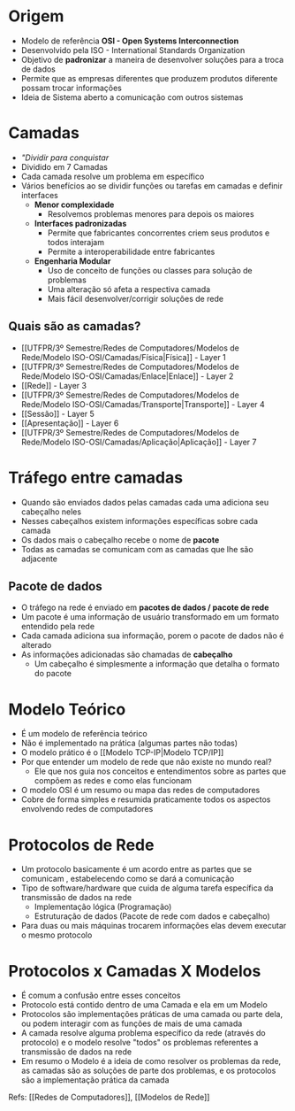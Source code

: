 # Origem

- Modelo de referência **OSI - Open Systems Interconnection**
- Desenvolvido pela ISO - International Standards Organization
- Objetivo de **padronizar** a maneira de desenvolver soluções para a troca de dados
- Permite que as empresas diferentes que produzem produtos diferente possam trocar informações
- Ideia de Sistema aberto a comunicação com outros sistemas
# Camadas

- *"Dividir para conquistar*
- Dividido em 7 Camadas
- Cada camada resolve um problema em específico
- Vários benefícios ao se dividir funções ou tarefas em camadas e definir interfaces
	- **Menor complexidade**
		- Resolvemos problemas menores para depois os maiores
	- **Interfaces padronizadas**
		- Permite que fabricantes concorrentes criem seus produtos e todos interajam
		- Permite a interoperabilidade entre fabricantes
	- **Engenharia Modular**
		- Uso de conceito de funções ou classes para solução de problemas
		- Uma alteração só afeta a respectiva camada
		- Mais fácil desenvolver/corrigir soluções de rede
## Quais são as camadas?

- [[UTFPR/3º Semestre/Redes de Computadores/Modelos de Rede/Modelo ISO-OSI/Camadas/Física|Física]] - Layer 1
- [[UTFPR/3º Semestre/Redes de Computadores/Modelos de Rede/Modelo ISO-OSI/Camadas/Enlace|Enlace]] - Layer 2
- [[Rede]] - Layer 3
- [[UTFPR/3º Semestre/Redes de Computadores/Modelos de Rede/Modelo ISO-OSI/Camadas/Transporte|Transporte]] - Layer 4
- [[Sessão]] - Layer 5
- [[Apresentação]] - Layer 6
- [[UTFPR/3º Semestre/Redes de Computadores/Modelos de Rede/Modelo ISO-OSI/Camadas/Aplicação|Aplicação]] - Layer 7
# Tráfego entre camadas

- Quando são enviados dados pelas camadas cada uma adiciona seu cabeçalho neles
- Nesses cabeçalhos existem informações específicas sobre cada camada
- Os dados mais o cabeçalho recebe o nome de **pacote**
- Todas as camadas se comunicam com as camadas que lhe são adjacente
## Pacote de dados

- O tráfego na rede é enviado em **pacotes de dados / pacote de rede**
- Um pacote é uma informação de usuário transformado em um formato entendido pela rede
- Cada camada adiciona sua informação, porem o pacote de dados não é alterado
- As informações adicionadas são chamadas de **cabeçalho**
	- Um cabeçalho é simplesmente a informação que detalha o formato do pacote
# Modelo Teórico

 - É um modelo de referência teórico
 - Não é implementado na prática (algumas partes não todas)
 - O modelo prático é o [[Modelo TCP-IP|Modelo TCP/IP]]
 - Por que entender um modelo de rede que não existe no mundo real?
	 - Ele que nos guia nos conceitos e entendimentos sobre as partes que compõem as redes e como elas funcionam
 - O modelo OSI é um resumo ou mapa das redes de computadores
 - Cobre de forma simples e resumida praticamente todos os aspectos envolvendo redes de computadores
# Protocolos de Rede

- Um protocolo basicamente é um acordo entre as partes que se comunicam , estabelecendo como se dará a comunicação
- Tipo de software/hardware que cuida de alguma tarefa específica da transmissão de dados na rede
	- Implementação lógica (Programação)
	- Estruturação de dados (Pacote de rede com dados e cabeçalho)
- Para duas ou mais máquinas trocarem informações elas devem executar o mesmo protocolo
# Protocolos x Camadas X Modelos

- É comum a confusão entre esses conceitos
- Protocolo está contido dentro de uma Camada e ela em um Modelo
- Protocolos são implementações práticas de uma camada ou parte dela, ou podem interagir com as funções de mais de uma camada
- A camada resolve alguma problema específico da rede (através do protocolo) e o modelo resolve "todos" os problemas referentes a transmissão de dados na rede
- Em resumo o Modelo é a ideia de como resolver os problemas da rede, as camadas são as soluções de parte dos problemas, e os protocolos são a implementação prática da camada

Refs: [[Redes de Computadores]], [[Modelos de Rede]]